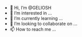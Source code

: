 - 👋 Hi, I’m @GELIOSH
- 👀 I’m interested in ...
- 🌱 I’m currently learning ...
- 💞️ I’m looking to collaborate on ...
- 📫 How to reach me ...

<!---
GELIOSH/GELIOSH is a ✨ special ✨ repository because its `README.md` (this file) appears on your GitHub profile.
You can click the Preview link to take a look at your changes.
--->
